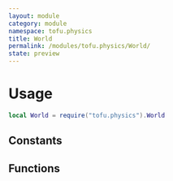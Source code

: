 ```yaml
---
layout: module
category: module
namespace: tofu.physics
title: World
permalink: /modules/tofu.physics/World/
state: preview
---
```

# Usage

```lua
local World = require("tofu.physics").World
```

## Constants

## Functions
